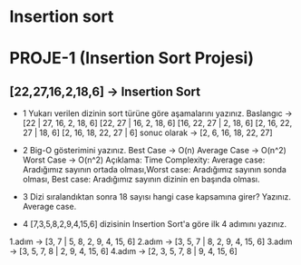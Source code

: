 # Insertion sort
# PROJE-1 (Insertion Sort Projesi)
## [22,27,16,2,18,6] -> Insertion Sort
- 1 Yukarı verilen dizinin sort türüne göre aşamalarını yazınız.
Baslangıc -> [22 | 27, 16, 2, 18, 6]
[22, 27 | 16, 2, 18, 6]
[16, 22, 27 | 2, 18, 6]
[2, 16, 22, 27 | 18, 6]
[2, 16, 18, 22, 27 | 6]
sonuc olarak -> [2, 6, 16, 18, 22, 27]

- 2 Big-O gösterimini yazınız.
Best Case -> O(n) Average Case -> O(n^2) Worst Case -> O(n^2)
Açıklama: Time Complexity: Average case: Aradığımız sayının ortada olması,Worst case: Aradığımız sayının sonda olması, Best case: Aradığımız sayının dizinin en başında olması.

- 3 Dizi sıralandıktan sonra 18 sayısı hangi case kapsamına girer? Yazınız.
Average case.

- 4 [7,3,5,8,2,9,4,15,6] dizisinin Insertion Sort'a göre ilk 4 adımını yazınız.

1.adım -> [3, 7 | 5, 8, 2, 9, 4, 15, 6]
2.adım -> [3, 5, 7 | 8, 2, 9, 4, 15, 6]
3.adım -> [3, 5, 7, 8 | 2, 9, 4, 15, 6]
4.adım -> [2, 3, 5, 7, 8 | 9, 4, 15, 6]




